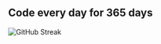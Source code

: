 ## Code every day for 365 days

![GitHub Streak](https://streak-stats.demolab.com?user=badalya1&theme=gotham&hide_border=true&border_radius=12&card_width=845&background=0000000A&currStreakNum=56A2FA&currStreakLabel=56A2FA&dates=2D5482&sideNums=56A2FA&sideLabels=56A2FA&ring=56A2FA&fire=EBCD27)
